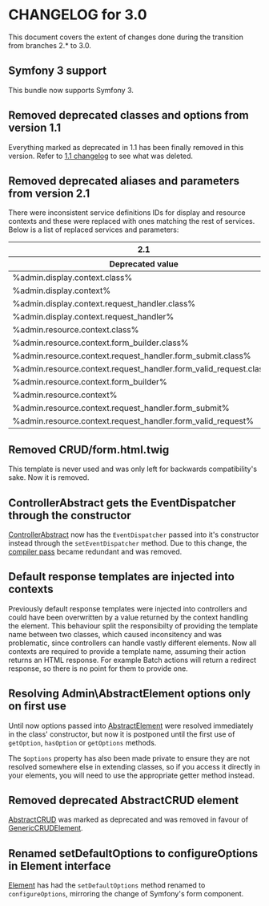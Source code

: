# CHANGELOG for 3.0

This document covers the extent of changes done during the transition from
branches 2.* to 3.0.

## Symfony 3 support

This bundle now supports Symfony 3.

## Removed deprecated classes and options from version 1.1

Everything marked as deprecated in 1.1 has been finally removed in this version.
Refer to [1.1 changelog](CHANGELOG-1.1.md) to see what was deleted.

## Removed deprecated aliases and parameters from version 2.1

There were inconsistent service definitions IDs for display and resource contexts
and these were replaced with ones matching the rest of services. Below is a list
of replaced services and parameters:

<table>
    <thead>
        <tr>
            <th>2.1</th>
            <th>3.*</th>
        </tr>
        <tr>
            <th>Deprecated value</th>
            <th>New value</th>
        </tr>  
    </thead>
    <tbody>
        <tr>
            <td>%admin.display.context.class%</td>
            <td>%admin.context.display.class%</td>
        </tr>
        <tr>
            <td>%admin.display.context%</td>
            <td>%admin.context.display%</td>
        </tr>
        <tr>
            <td>%admin.display.context.request_handler.class%</td>
            <td>%admin.context.display.request_handler.class%</td>
        </tr>
        <tr>
            <td>%admin.display.context.request_handler%</td>
            <td>%admin.context.display.request_handler%</td>
        </tr>
        <tr>
            <td>%admin.resource.context.class%</td>
            <td>%admin.context.resource.class%</td>
        </tr>
        <tr>
            <td>%admin.resource.context.form_builder.class%</td>
            <td>%admin.context.resource.form_builder.class%</td>
        </tr>
        <tr>
            <td>%admin.resource.context.request_handler.form_submit.class%</td>
            <td>%admin.context.resource.request_handler.form_submit.class%</td>
        </tr>
        <tr>
            <td>%admin.resource.context.request_handler.form_valid_request.class%</td>
            <td>%admin.context.resource.request_handler.form_valid_request.class%</td>
        </tr>
        <tr>
            <td>%admin.resource.context.form_builder%</td>
            <td>%admin.context.resource.form_builder%</td>
        </tr>
        <tr>
            <td>%admin.resource.context%</td>
            <td>%admin.context.resource%</td>
        </tr>
        <tr>
            <td>%admin.resource.context.request_handler.form_submit%</td>
            <td>%admin.context.resource.request_handler.form_submit%</td>
        </tr>
        <tr>
            <td>%admin.resource.context.request_handler.form_valid_request%</td>
            <td>%admin.context.resource.request_handler.form_valid_request%</td>
        </tr>
    </tbody>
</table>

## Removed CRUD/form.html.twig

This template is never used and was only left for backwards compatibility's sake.
Now it is removed.

## ControllerAbstract gets the EventDispatcher through the constructor

[ControllerAbstract](Controller/ControllerAbstract.php) now has the `EventDispatcher`
passed into it's constructor instead through the `setEventDispatcher` method. Due to
this change, the [compiler pass](DependencyInjection/Compiler/SetEventDispatcherPass.php)
became redundant and was removed.

## Default response templates are injected into contexts

Previously default response templates were injected into controllers and could have
been overwritten by a value returned by the context handling the element. This
behaviour split the responsibilty of providing the template name between two 
classes, which caused inconsitency and was problematic, since controllers can
handle vastly different elements. Now all contexts are required to provide a template
name, assuming their action returns an HTML response. For example Batch actions
will return a redirect response, so there is no point for them to provide one.

## Resolving Admin\AbstractElement options only on first use

Until now options passed into [AbstractElement](Admin/AbstractElement.php) were
resolved immediately in the class' constructor, but now it is postponed until
the first use of `getOption`, `hasOption` or `getOptions` methods.

The `$options` property has also been made private to ensure they are not resolved
somewhere else in extending classes, so if you access it directly in your elements, 
you will need to use the appropriate getter method instead.

## Removed deprecated AbstractCRUD element

[AbstractCRUD](Admin/CRUD/AbstractCRUD.php) was marked as deprecated and was removed
in favour of [GenericCRUDElement](Admin/CRUD/GenericCRUDElement.php).

## Renamed setDefaultOptions to configureOptions in Element interface

[Element](Admin/Element.php) has had the `setDefaultOptions` method renamed
to `configureOptions`, mirroring the change of Symfony's form component.
